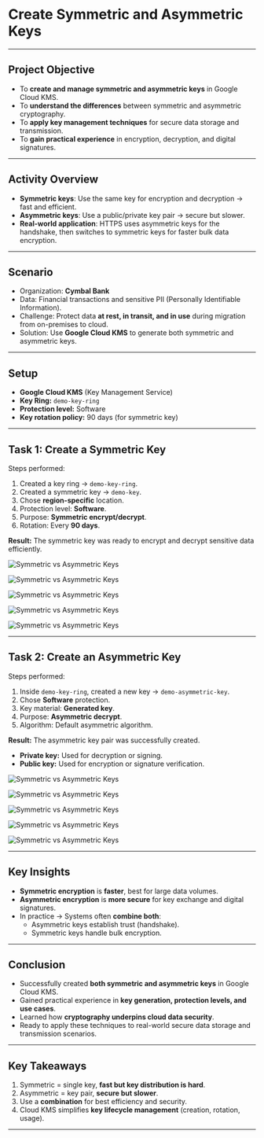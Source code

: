 # Create Symmetric and Asymmetric Keys  

---

## Project Objective  
- To **create and manage symmetric and asymmetric keys** in Google Cloud KMS.  
- To **understand the differences** between symmetric and asymmetric cryptography.  
- To **apply key management techniques** for secure data storage and transmission.  
- To **gain practical experience** in encryption, decryption, and digital signatures.  

---

## Activity Overview  
- **Symmetric keys**: Use the same key for encryption and decryption → fast and efficient.  
- **Asymmetric keys**: Use a public/private key pair → secure but slower.  
- **Real-world application**: HTTPS uses asymmetric keys for the handshake, then switches to symmetric keys for faster bulk data encryption.  

---

## Scenario  
- Organization: **Cymbal Bank**  
- Data: Financial transactions and sensitive PII (Personally Identifiable Information).  
- Challenge: Protect data **at rest, in transit, and in use** during migration from on-premises to cloud.  
- Solution: Use **Google Cloud KMS** to generate both symmetric and asymmetric keys.  

---

## Setup  
- **Google Cloud KMS** (Key Management Service)  
- **Key Ring:** `demo-key-ring`  
- **Protection level:** Software  
- **Key rotation policy:** 90 days (for symmetric key)  

---

## Task 1: Create a Symmetric Key  
Steps performed:  
1. Created a key ring → `demo-key-ring`.  
2. Created a symmetric key → `demo-key`.  
3. Chose **region-specific** location.  
4. Protection level: **Software**.  
5. Purpose: **Symmetric encrypt/decrypt**.  
6. Rotation: Every **90 days**.  

**Result:** The symmetric key was ready to encrypt and decrypt sensitive data efficiently.  

![Symmetric vs Asymmetric Keys](https://github.com/aminbiography/Google-Cloud-Cybersecurity-Professional-Certificate/blob/main/bar-graph-chart-image/Create%20symmetric%20and%20asymmetric%20keys-01.jpg?raw=true)

![Symmetric vs Asymmetric Keys](https://github.com/aminbiography/Google-Cloud-Cybersecurity-Professional-Certificate/blob/main/bar-graph-chart-image/Create%20symmetric%20and%20asymmetric%20keys-03.jpg)

![Symmetric vs Asymmetric Keys](https://github.com/aminbiography/Google-Cloud-Cybersecurity-Professional-Certificate/blob/main/bar-graph-chart-image/Create%20symmetric%20and%20asymmetric%20keys-04.jpg)

![Symmetric vs Asymmetric Keys](https://github.com/aminbiography/Google-Cloud-Cybersecurity-Professional-Certificate/blob/main/bar-graph-chart-image/Create%20symmetric%20and%20asymmetric%20keys-05.jpg)

![Symmetric vs Asymmetric Keys]()

---

## Task 2: Create an Asymmetric Key  
Steps performed:  
1. Inside `demo-key-ring`, created a new key → `demo-asymmetric-key`.  
2. Chose **Software** protection.  
3. Key material: **Generated key**.  
4. Purpose: **Asymmetric decrypt**.  
5. Algorithm: Default asymmetric algorithm.  

**Result:** The asymmetric key pair was successfully created.  
- **Private key:** Used for decryption or signing.  
- **Public key:** Used for encryption or signature verification.  

![Symmetric vs Asymmetric Keys](https://github.com/aminbiography/Google-Cloud-Cybersecurity-Professional-Certificate/blob/main/bar-graph-chart-image/Create%20symmetric%20and%20asymmetric%20keys-06.jpg)

![Symmetric vs Asymmetric Keys](https://github.com/aminbiography/Google-Cloud-Cybersecurity-Professional-Certificate/blob/main/bar-graph-chart-image/Create%20symmetric%20and%20asymmetric%20keys-07.jpg)

![Symmetric vs Asymmetric Keys](https://github.com/aminbiography/Google-Cloud-Cybersecurity-Professional-Certificate/blob/main/bar-graph-chart-image/Create%20symmetric%20and%20asymmetric%20keys-08.jpg)

![Symmetric vs Asymmetric Keys](https://github.com/aminbiography/Google-Cloud-Cybersecurity-Professional-Certificate/blob/main/bar-graph-chart-image/Create%20symmetric%20and%20asymmetric%20keys-09.jpg)

![Symmetric vs Asymmetric Keys](https://github.com/aminbiography/Google-Cloud-Cybersecurity-Professional-Certificate/blob/main/bar-graph-chart-image/Create%20symmetric%20and%20asymmetric%20keys-10.jpg)

---

## Key Insights  
- **Symmetric encryption** is **faster**, best for large data volumes.  
- **Asymmetric encryption** is **more secure** for key exchange and digital signatures.  
- In practice → Systems often **combine both**:  
  - Asymmetric keys establish trust (handshake).  
  - Symmetric keys handle bulk encryption.  

---

## Conclusion  
- Successfully created **both symmetric and asymmetric keys** in Google Cloud KMS.  
- Gained practical experience in **key generation, protection levels, and use cases**.  
- Learned how **cryptography underpins cloud data security**.  
- Ready to apply these techniques to real-world secure data storage and transmission scenarios.  

---

## Key Takeaways  
1. Symmetric = single key, **fast but key distribution is hard**.  
2. Asymmetric = key pair, **secure but slower**.  
3. Use a **combination** for best efficiency and security.  
4. Cloud KMS simplifies **key lifecycle management** (creation, rotation, usage).  

--- 
